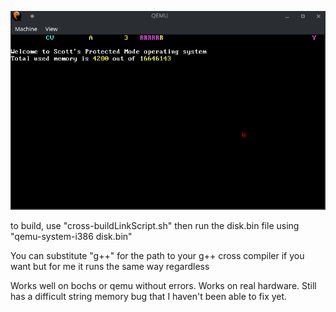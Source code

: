 ![Alt text](screenshot.png?raw=true "a screenshot of the system when it boots")

to build, use "cross-buildLinkScript.sh" then run the disk.bin file using "qemu-system-i386 disk.bin"

You can substitute "g++" for the path to your g++ cross compiler if you want but for me it runs the same way regardless

Works well on bochs or qemu without errors. Works on real hardware. Still has a difficult string memory bug that I haven't been able to fix yet.
